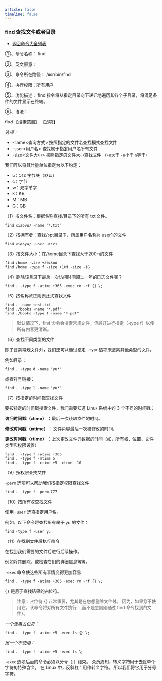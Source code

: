 ```yaml
---
article: false
timeline: false
---
```

### find 查找文件或者目录

- [返回命令大全列表](./command.md#文件管理)

①、命令名称： find

②、英文原意：

③、命令所在路径： /usr/bin/find

④、执行权限：所有用户

⑤、功能描述： find 指令将从指定目录向下递归地遍历其各个子目录，将满足条件的文件显示在终端。

⑥、语法：

find 【搜索范围】 【选项】

*选项：*

- -name<查询方式>  按照指定的文件名查找模式查找文件
- -user<用户名>  查找属于指定用户名所有文件
- -size<文件大小>  按照指定的文件大小查找文件
（`+n`大于 `-n`小于 `n`等于）

我们可以将其计量单位指定为以下约定：

- b：512 字节块（默认）
- c：字节
- w：双字节字
- k：KB
- M：MB
- G：GB

（1）按文件名：根据名称查找/目录下的所有 txt 文件。

```shell
find xiaoyu/ -name “*.txt”
```

（2）按拥有者：查找/opt目录下，所属用户名称为 user1 的文件

```shell
find xiaoyu/ -user user1
```

（3）按文件大小：在/home目录下查找大于200m的文件

```shell
find /home -size +204800
find /home -type f -size +10M -size -1G
```

（4）删除该目录下最后一次访问时间超过一年的日志文件呢？

```shell
find . -type f -atime +365 -exec rm -rf {} \;
```

（5）按名称或正则表达式查找文件

```shell
find . -name test.txt
find ./books -name "*.pdf"
find ./books -type f -name "*.pdf"
```

> 默认情况下，find 命令会搜索常规文件，但最好进行指定（-type f）以使所有内容更清晰。

（6）查找不同类型的文件

除了搜索常规文件外，我们还可以通过指定 `-type` 选项来搜索其他类型的文件。

例如目录：

```shell
find . -type d -name "yu*"
```

或者符号链接：

```shell
find . -type l -name "yu*"
```

（7）按指定的时间戳查找文件

要按指定的时间戳搜索文件，我们需要知道 Linux 系统中的 3 个不同的时间戳：

**访问时间戳（atime）** ：最后一次读取文件的时间。

**修改时间戳（mtime）** ：文件内容最后一次被修改的时间。

**更改时间戳（ctime）** ：上次更改文件元数据的时间（如，所有权、位置、文件类型和权限设置）

```shell
find . -type f -atime +365
find . -type f -mtime 5
find . -type f -ctime +5 -ctime -10
```

（9）按权限查找文件

`-perm` 选项可以帮助我们按指定权限查找文件

```shell
find . -type f -perm 777
```

（10）按所有权查找文件

使用 `-user` 选项指定用户名。

例如，以下命令将查找所有属于 yu 的文件：

```shell
find -type f -user yu
```

（11）在找到文件后执行命令

在找到我们需要的文件后进行后续操作。

例如将其删除，或检查它们的详细信息等等。

`-exec` 命令使这些所有事情变得更加容易

```shell
find . -type f -atime +365 -exec rm -rf {} \;
```

`{}` 是用于查找结果的占位符。

> 注意：占位符 {} 非常重要，尤其是在您想删除文件时。
因为，如果您不使用它，该命令将对所有文件执行
（而不是您刚刚通过 find 命令找到的文件）。

*一个使用占位符：*

```shell
find . -type f -atime +5 -exec ls {} \;
```

*另一个不使用：*

```shell
find . -type f -atime +5 -exec ls \;
```

`-exec` 选项后面的命令必须以分号（;）结束。
众所周知，转义字符用于去除单个字符的特殊含义。
在 Linux 中，反斜杠 \ 用作转义字符。
所以我们将它用于分号字符。
